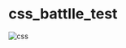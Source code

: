 # css_battlle_test
![css](https://user-images.githubusercontent.com/95272813/227706346-5fa27105-0728-4485-a731-bf5c9d06dc41.JPG)
